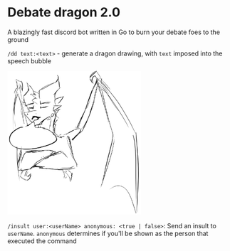 # Debate dragon 2.0

A blazingly fast discord bot written in Go to burn your debate foes to the ground

`/dd text:<text>` - generate a dragon drawing, with `text` imposed into the speech bubble

<img src="media/img/dragon_drawing.png" alt="dragon drawing" width="300">

`/insult user:<userName> anonymous: <true | false>`: Send an insult to `userName`. `anonymous` determines if you'll be shown as the person that executed the command

